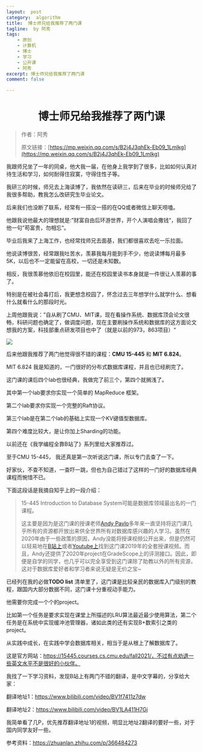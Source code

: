 ```yaml
---
layout:  post
category:  algorithm
title:  博士师兄给我推荐了两门课
tagline:  by 阿秀
tags:
    - 原创
    - 计算机
    - 博士
    - 学习
    - 公开课
    - 阿秀
excerpt: 博士师兄给我推荐了两门课
comment: false

---
```







<h1 align="center">博士师兄给我推荐了两门课</h1>

> 作者：阿秀
>
> 原文链接：[https://mp.weixin.qq.com/s/B2j4J3qhEk-Eb09_1Lmlkg](https://mp.weixin.qq.com/s/B2j4J3qhEk-Eb09_1Lmlkg)



我跟师兄坐了一年的同桌，他大我一届，在他身上我学到了很多，比如如何认真对待生活和学习，如何耐得住寂寞，守得住性子等。

我研三的时候，师兄去上海读博了，我依然在读研三，后来在毕业的时候师兄给了我很多帮助，教我怎么改研究生毕业论文。

后来我们也没断了联系，经常有一搭没一搭的在QQ或者微信上聊天唠嗑。

他跟我说他最大的理想就是:”财富自由后环游世界，开个人演唱会撒钱“，我回了他一句”苟富贵，勿相忘“。

毕业后我来了上海工作，也经常找师兄去面基，我们都很喜欢去吃一乐拉面。

他说读博很苦，经常跟我吐苦水，羡慕我每月能到手不少，他说读博每月最多5K，以后也不一定能留在高校，一切还是未知数。

相反，我很羡慕他依旧在校园里，能还在校园里读书本身就是一件很让人羡慕的事了。

特别是在被社会毒打后，我更想念校园了，怀念过去三年想学什么就学什么、想看什么就看什么的那段时光。

上周他跟我说：”自从刷了CMU、MIT课，现在看操作系统、数据库顶会论文很畅，科研问题也确定了，做调度问题，现在主要刷操作系统和数据库的这方面论文想我的方案，科技部重点研发项目也中了（就是以前的973，863项目）“

![](https://axiu-image-bed.oss-cn-shanghai.aliyuncs.com/img/202205220010394.png)



后来他跟我推荐了两门他觉得很不错的课程：**CMU 15-445** 和  **MIT 6.824**。

MIT 6.824 我是知道的，一门很好的分布式数据库课程，并且也已经刷完了。

这门课的课后四个lab也很经典，我做完了前三个，第四个就搁浅了。

其中第一个lab要求你实现一个简单的 MapReduce 框架。

第二个lab要求你实现一个完整的Raft协议。

第三个lab是在第二个lab的基础上实现一个KV键值型数据库。

第四个难度比较大，是让你加上Sharding的功能。

以前还在《我学编程全靠B站了》系列里给大家推荐过。

至于CMU 15-445， 我还真是第一次听说这门课，所以专门去查了一下。

好家伙，不查不知道，一查吓一跳，但也为自己错过了这样的一门好的数据库经典课程而惋惜不已。

下面这段话是我摘自知乎上的一段介绍：

>15-445 Introduction to Database System可能是数据库领域最出名的一门课程。
>
>这主要是因为是这门课的授课老师[Andy Pavlo](https://link.zhihu.com/?target=http%3A//www.cs.cmu.edu/~pavlo/)多年来一直坚持将这门课几乎所有的资源都开放出来供全世界所有对数据库感兴趣的人学习。虽然在2020年由于一些政策的原因，Andy没能将授课视频公开出来，但是仍然可以轻易地在[B站上](https://link.zhihu.com/?target=https%3A//search.bilibili.com/all%3Fkeyword%3D15-445%26from_source%3Dwebtop_search%26spm_id_from%3D333.851)或者[Youtube上](https://link.zhihu.com/?target=https%3A//www.youtube.com/watch%3Fv%3DoeYBdghaIjc%26list%3DPLSE8ODhjZXjbohkNBWQs_otTrBTrjyohi)找到这门课2019年的全套授课视频。而且，Andy还提供了2020年project在GradeScope上的评测接口。因此，即便是自学的同学，也几乎可以完全享受到这门课除了助教以外的所有资源，这对于数据库爱好者和学习者来说无疑是无价之宝~

已经列在我的必做**TODO list** 清单里了，这门课是比较亲民的数据库入门级别的教程，跟国内大部分数据不同，这门课十分重视动手能力。

他需要你完成一个个的project。

比如第一个任务是要求实现在课堂上所描述的LRU算法最近最少使用算法，第二个任务是在系统中实现缓冲池管理器，诸如此类的还有实现B+数索引之类的project。

从实践中成长，在实践中学会数据库相关，相当于是从根上了解数据库了。

这是官方网站：https://15445.courses.cs.cmu.edu/fall2021/，不过有点劝退一些英文水平不是很好的小伙伴。

我找了一下学习资料，发现B站上有两门不错的翻译，是中文字幕的，分享给大家：

翻译地址1：https://www.bilibili.com/video/BV1f7411z7dw

翻译地址2：https://www.bilibili.com/video/BV1LA411H7Gj



我简单看了几P，优先推荐翻译地址1的视频，明显比地址2翻译的要好一些，对于国内同学友好一些。



参考资料：https://zhuanlan.zhihu.com/p/366484273

